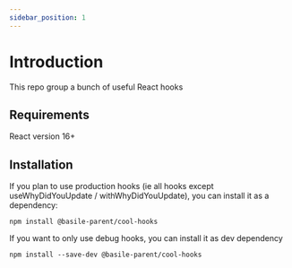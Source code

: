 ```yaml
---
sidebar_position: 1
---
```


# Introduction

This repo group a bunch of useful React hooks

## Requirements
React version 16+

## Installation

If you plan to use production hooks (ie all hooks except useWhyDidYouUpdate / withWhyDidYouUpdate),
you can install it as a dependency:

`npm install @basile-parent/cool-hooks`

If you want to only use debug hooks, you can install it as dev dependency

`npm install --save-dev @basile-parent/cool-hooks`